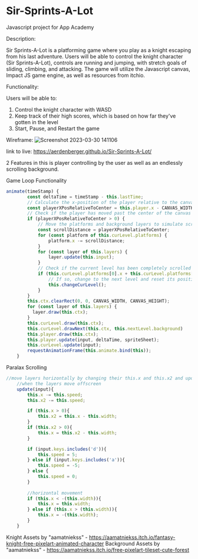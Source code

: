 # Sir-Sprints-A-Lot
Javascript project for App Academy

Description:

Sir Sprints-A-Lot is a platforming game where you play as a knight escaping from his last adventure. 
Users will be able to control the knight character (Sir Sprints-A-Lot), controls are running and jumping, with stretch goals of sliding,
climbing, and attacking. The game will utilize the Javascript canvas, Impact JS game engine, as well as resources from itchio.

Functionality:

Users will be able to:
1) Control the knight character with WASD
2) Keep track of their high scores, which is based on how far they've gotten in the level
3) Start, Pause, and Restart the game


Wireframe:
![Screenshot 2023-03-30 141106](https://user-images.githubusercontent.com/123604279/228983858-314ed6b0-3b97-4ac3-8987-905ac1508df7.png)

link to live: https://aerdenberger.github.io/Sir-Sprints-A-Lot/

2 Features in this is player controlling by the user as well as an endlessly scrolling background.


Game Loop Functionality
```js
animate(timeStamp) {
        const deltaTime = timeStamp - this.lastTime;
        // Calculate the x-position of the player relative to the canvas center
        const playerXPosRelativeToCenter = this.player.x - CANVAS_WIDTH/2;
        // Check if the player has moved past the center of the canvas
        if (playerXPosRelativeToCenter > 0) {
            // Move the platforms and background layers to simulate scrolling
            const scrollDistance = playerXPosRelativeToCenter;
            for (const platform of this.curLevel.platforms) {
                platform.x -= scrollDistance;
            }
            for (const layer of this.layers) {
                layer.update(this.input);
            }
            // Check if the current level has been completely scrolled off the screen
            if (this.curLevel.platforms[0].x + this.curLevel.platforms[0].width < 0) {
                // If so, change to the next level and reset its position
                this.changeCurLevel();
            }
        }
        this.ctx.clearRect(0, 0, CANVAS_WIDTH, CANVAS_HEIGHT);
        for (const layer of this.layers) {
          layer.draw(this.ctx);
        }
        this.curLevel.draw(this.ctx);
        this.curLevel.drawNext(this.ctx, this.nextLevel.background)
        this.player.draw(this.ctx);
        this.player.update(input, deltaTime, spriteSheet);
        this.curLevel.update(input);
        requestAnimationFrame(this.animate.bind(this));
    }
```

Paralax Scrolling
```js
//move layers horizontally by changing their this.x and this.x2 and update them
    //when the layers move offscreen
    update(input){
        this.x -= this.speed;
        this.x2 -= this.speed;

        if (this.x > 0){
            this.x2 = this.x - this.width;
        }
        if (this.x2 > 0){
            this.x = this.x2 - this.width;
        }

        if (input.keys.includes('d')){
            this.speed = 5;
        } else if (input.keys.includes('a')){
            this.speed = -5;
        } else {
            this.speed = 0;
        }
        
        //horizontal movement
        if (this.x < -(this.width)){
            this.x = this.width;
        } else if (this.x > (this.width)){
            this.x = -(this.width);
        }
    }
```

Knight Assets by "aamatniekss" - https://aamatniekss.itch.io/fantasy-knight-free-pixelart-animated-character
Background Assets by "aamatniekss" - https://aamatniekss.itch.io/free-pixelart-tileset-cute-forest
